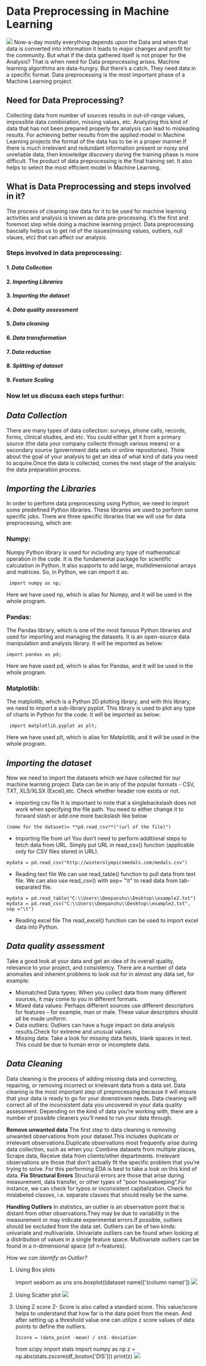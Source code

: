 # Data Preprocessing in Machine Learning
   <img src="https://d33wubrfki0l68.cloudfront.net/ef9037172858e9d72c032c8f10eb952a81765a9c/bc453/static/f63c42dedc9dae7e8e0b6190a0a88f2f/28bdc/garbage-in.png">
  Now-a-day mostly everything depends upon the Data and when that data is converted into information it leads to major changes and profit for the community.
  But what if the data gathered itself is not proper for the Analysis?
  That is when need for Data preprocessing arises.
  Machine learning algorithms are data-hungry. But there’s a catch. They need data in a specific format.
  Data preprocessing is the most important phase of a Machine Learning project.
 
## Need for Data Preprocessing?
  Collecting data from number of sources results in out-of-range values, impossible data combination, missing values, etc. Analyzing this kind of data that has not been prepared     properly for analysis can lead to misleading results. For achieving better results from the applied model in Machine Learning projects the format of the data has to be in a       proper manner.If there is much irrelevant and redundant information present or noisy and unreliable data, then knowledge discovery during   the training phase is more difficult.   The product of data preprocessing is the final training set. It also helps to select the most efficient model in Machine Learning.

  
## What is Data Preprocessing and steps involved in it?
  The process of cleaning raw data for it to be used for machine learning activities and analysis is known as data pre-processing. It’s the first and foremost step while doing a     machine learning project. Data preprocessing bascially helps us to get rid of the issues(missing values, outliers, null vlaues, etc) that can affect our analysis.
  
  ### Steps involved in data preprocessing:
  #### 1. *Data Collection*
  #### 2. *Importing Libraries*
  #### 3. *Importing the dataset*
  #### 4. *Data quality assessment*
  #### 5. *Data cleaning*
  #### 6. *Data transformation*
  #### 7. *Data reduction*
  #### 8. *Splitting of dataset*
  #### 9. *Feature Scaling*
  
### Now let us discuss each steps furthur:

## *Data Collection*
   There are many types of data collection: surveys, phone calls, records, forms, clinical studies, and etc. You could either get it from a primary source (the data your company    collects through various means) or a secondary source (government data sets or online repositories).
   Think about the goal of your analysis to get an idea of what kind of data you need to acquire.Once the data is collected, comes the next stage of the analysis: the data          preparation process.

## *Importing the Libraries*
   In order to perform data preprocessing using Python, we need to import some predefined Python libraries. These libraries are used to perform some specific jobs. There are        three specific libraries that we will use for data preprocessing, which are:
   ### Numpy: 
   Numpy Python library is used for including any type of mathematical operation in the code. It is the fundamental package for scientific calculation in Python. It also            supports to add large, multidimensional arrays and matrices. So, in Python, we can import it as:
     
     import numpy as np;
   Here we have used np, which is alias for Numpy, and it will be used in the whole program.  
   
  ### Pandas:
  The Pandas library, which is one of the most famous Python libraries and used for importing and managing the datasets. It is an open-source data manipulation and analysis       library. It will be imported as below:
  
    import pandas as pd;
   Here we have used pd, which is alias for Pandas, and it will be used in the whole program. 
   
  ### Matplotlib:
   The  matplotlib, which is a Python 2D plotting library, and with this library, we need to import a sub-library pyplot. This library is used to plot any type    of charts in      Python for the code. It will be imported as below: 
     
     import matplotlib.pyplot as plt;
   Here we have used plt, which is alias for Matplotlib, and it will be used in the whole program.  

## *Importing the dataset*
   Now we need to import the datasets which we have collected for our machine learning project. Data can be in any of the popular formats - CSV, TXT, XLS/XLSX (Excel),etc.
   Check whether header row exists or not.
   
   * importing csv file
     It is important to note that a singlebackslash does not work when specifying the file path. You need to either change it to forward slash or add one more backslash like          below
     
    (name for the dataset)= **pd.read_csv**("(url of the file)")
   * Importing file from url
     You don't need to perform additional steps to fetch data from URL. Simply put URL in read_csv() function (applicable only for CSV files stored in URL).
     
    mydata = pd.read_csv("http://winterolympicsmedals.com/medals.csv")
    
   * Reading text file
     We can use read_table() function to pull data from text file. We can also use read_csv() with sep= "\t" to read data from tab-separated file.
     
    mydata = pd.read_table("C:\\Users\\Deepanshu\\Desktop\\example2.txt")
    mydata = pd.read_csv("C:\\Users\\Deepanshu\\Desktop\\example2.txt", sep ="\t")
  
  * Reading excel file
    The read_excel() function can be used to import excel data into Python.
     
## *Data quality assessment*
  Take a good look at your data and get an idea of its overall quality, relevance to your project, and consistency. There are a number of data anomalies and inherent problems to   look out for in almost any data set, for example:
   * Mismatched Data types:  When you collect data from many different sources, it may come to you in different formats. 
   * Mixed data values: Perhaps different sources use different descriptors for features – for example, man or male. These value descriptors should all be made uniform.
   * Data outliers: Outliers can have a huge impact on data analysis results.Check for extreme and unusual values.
   * Missing data: Take a look for missing data fields, blank spaces in text. This could be due to human error or incomplete data.
 
## *Data Cleaning*
  Data cleaning is the process of adding missing data and correcting, repairing, or removing incorrect or irrelevant data from a data set. Data cleaning is the most important     step of preprocessing because it will ensure that your data is ready to go for your downstream needs.
  Data cleaning will correct all of the inconsistent data you uncovered in your data quality assessment. Depending on the kind of data you’re working with, there are a number of   possible cleaners you’ll need to run your data through.
  
   **Remove unwanted data**
    The first step to data cleaning is removing unwanted observations from your dataset.This includes duplicate or irrelevant observations.Duplicate observations most               frequently arise during data collection, such as when you: Combine datasets from multiple places, Scrape data, Receive data from clients/other departments. Irrelevant           observations are those that don’t actually fit the specific problem that you’re trying to solve. For this performing EDA is best to take a look on this kind of data.
   **Fix Structural Errors**
    Structural errors are those that arise during measurement, data transfer, or other types of "poor housekeeping".For instance, we can check for typos or inconsistent             capitalization. Check for mislabeled classes, i.e. separate classes that should really be the same.
      
   **Handling Outliers**
   In statistics, an outlier is an observation point that is distant from other observations.They may be due to variability in the measurement or may indicate experimental          errors.If possible, outliers should be excluded from the data set. Outliers can be of two kinds: univariate and multivariate. Univariate outliers can be found when looking      at a distribution of values in a single feature space. Multivariate outliers can be found in a n-dimensional space (of n-features).
       
   *How we can identify an Outlier?*
   1. Using Box plots
        
         import seaborn as sns
         sns.boxplot((dataset name)['(column name)'])
        <img src="https://media.geeksforgeeks.org/wp-content/uploads/20210129184918/2boxplot.PNG">
   2. Using Scatter plot
         <img src="https://media.geeksforgeeks.org/wp-content/uploads/20210129184920/4scatterplot.jpg">
   3. Using Z score
    Z- Score is also called a standard score. This value/score helps to understand that how far is the data point from the mean. And after setting up a threshold value one           can utilize z score values of data points to define the outliers.
         
          Zscore = (data_point -mean) / std. deviation
        
         from scipy import stats
         import numpy as np
         z = np.abs(stats.zscore(df_boston['DIS']))
         print(z)
        <img src="https://media.geeksforgeeks.org/wp-content/uploads/20210129184922/6zscore.PNG">  
      
    
   
     
     
  




